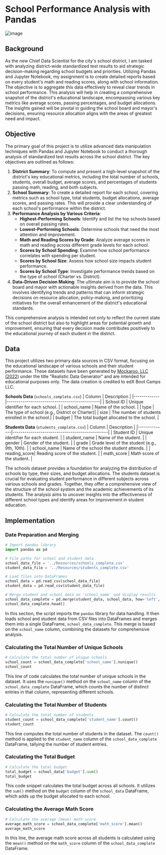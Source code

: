 # School Performance Analysis with Pandas

![image](https://user-images.githubusercontent.com/112406455/210904891-7c74c3e9-fe27-491c-b019-5276e1887814.png)

## Background
As the new Chief Data Scientist for the city's school district, I am tasked with analyzing district-wide standardized test results to aid strategic decision-making regarding school budgets and priorities. Utilizing Pandas and Jupyter Notebook, my assignment is to create detailed reports based on every student's math and reading scores, along with school information. The objective is to aggregate this data effectively to reveal clear trends in school performance. This analysis will help in creating a comprehensive snapshot of the district's educational landscape, encompassing various key metrics like average scores, passing percentages, and budget allocations. The insights gained will be pivotal in guiding the school board and mayor's decisions, ensuring resource allocation aligns with the areas of greatest need and impact.
## Objective
The primary goal of this project is to utilize advanced data manipulation techniques with Pandas and Jupyter Notebook to conduct a thorough analysis of standardized test results across the school district. The key objectives are outlined as follows:
1. **District Summary**: To compute and present a high-level snapshot of the district's key educational metrics, including the total number of schools, students, overall budget, average scores, and percentages of students passing math, reading, and both subjects.
2. **School Summary**: To create a detailed report for each school, covering metrics such as school type, total students, budget allocations, average scores, and passing rates. This will provide a clear understanding of each school's performance within the district.
3. **Performance Analysis by Various Criteria**:
	* **Highest-Performing Schools**: Identify and list the top schools based on overall passing rates.
	* **Lowest-Performing Schools**: Determine schools that need the most attention and improvement.
	* **Math and Reading Scores by Grade**: Analyze average scores in math and reading across different grade levels for each school.
	* **Scores by School Spending**: Examine how school performance correlates with spending per student.
	* **Scores by School Size**: Assess how school size impacts student performance.
	* **Scores by School Type**: Investigate performance trends based on the type of school (Charter vs. District).
4. **Data-Driven Decision Making**: The ultimate aim is to provide the school board and mayor with actionable insights derived from the data. This involves identifying trends and patterns that can inform strategic decisions on resource allocation, policy-making, and prioritizing initiatives for the overall enhancement of the district's educational standards.

This comprehensive analysis is intended not only to reflect the current state of the school district but also to highlight areas for potential growth and improvement, ensuring that every decision made contributes positively to the educational journey of each student in the district.
## Data
This project utilizes two primary data sources in CSV format, focusing on the educational landscape of various schools and their student performance. These datasets have been generated by [Mockaroo, LLC (2022)](https://mockaroo.com/) under the title "Realistic Data Generator" and are intended for educational purposes only. The data creation is credited to edX Boot Camps LLC.

**Schools Data** (`schools_complete.csv`)
| Column      | Description                                   |
|-------------|-----------------------------------------------|
| School ID   | Unique identifier for each school.            |
| school_name | Name of the school.                           |
| type        | The type of school (e.g., District or Charter)|
| size        | The number of students enrolled in the school.|
| budget      | The total budget allocated to the school.     |

**Students Data** (`students_complete.csv`)
| Column       | Description                                    |
|--------------|------------------------------------------------|
| Student ID   | Unique identifier for each student.            |
| student_name | Name of the student.                           |
| gender       | Gender of the student.                         |
| grade        | Grade level of the student (e.g., 9th, 10th).  |
| school_name  | Name of the school the student attends.        |
| reading_score| Reading score of the student.                  |
| math_score   | Math score of the student.                     |

The schools dataset provides a foundation for analyzing the distribution of schools by type, their sizes, and budget allocations. The students dataset is crucial for evaluating student performance in different subjects across various schools and grades. Together, they offer a comprehensive view of the structure of the school system and the academic achievements of its students. The analysis aims to uncover insights into the effectiveness of different school types and identify areas for improvement in student education.
## Implementation
### Date Preparation and Merging
```python
# Import pandas library
import pandas as pd

# File paths for school and student data
school_data_file = '../Resources/schools_complete.csv'
student_data_file = '../Resources/students_complete.csv'

# Load files into DataFrames
school_data = pd.read_csv(school_data_file)
student_data = pd.read_csv(student_data_file)

# Merge student and school data on 'school_name' and display results
school_data_complete = pd.merge(student_data, school_data, how='left', on=['school_name', 'school_name'])
school_data_complete.head()
```
In this section, the script imports the `pandas` library for data handling. It then loads school and student data from CSV files into DataFrames and merges them into a single DataFrame, `school_data_complete`. This merge is based on the `school_name` column, combining the datasets for comprehensive analysis.
### Calculating the Total Number of Unique Schools
```python
# Calculate the total number of unique schools
school_count = school_data_complete['school_name'].nunique()
school_count
```
This line of code calculates the total number of unique schools in the dataset. It uses the `nunique()` method on the `school_name` column of the `school_data_complete` DataFrame, which counts the number of distinct entries in that column, representing different schools.
### Calculating the Total Number of Students
```python
# Calculate the total number of students
student_count = school_data_complete['student_name'].count()
student_count
```
This line computes the total number of students in the dataset. The `count()` method is applied to the `student_name` column of the `school_data_complete` DataFrame, tallying the number of student entries.
### Calculating the Total Budget
```python
# Calculate the total budget
total_budget = school_data['budget'].sum()
total_budget
```
This code snippet calculates the total budget across all schools. It utilizes the `sum()` method on the `budget` column of the `school_data` DataFrame, which adds up the budget allocated to each school.
### Calculating the Average Math Score
```python
# Calculate the average (mean) math score
average_math_score = school_data_complete['math_score'].mean()
average_math_score
```
In this line, the average math score across all students is calculated using the `mean()` method on the `math_score` column of the `school_data_complete` DataFrame.


